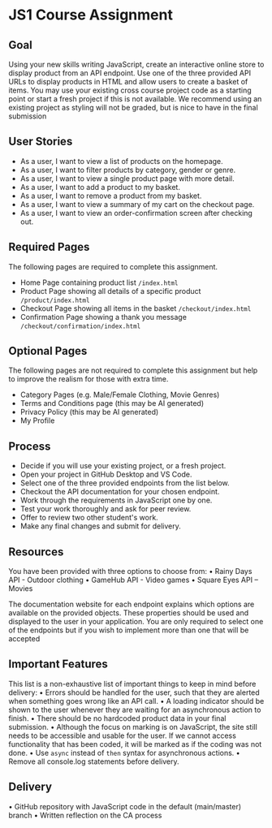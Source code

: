 # JS1 Course Assignment

## Goal

Using your new skills writing JavaScript, create an interactive online store to display
product from an API endpoint. Use one of the three provided API URLs to display
products in HTML and allow users to create a basket of items.
You may use your existing cross course project code as a starting point or start a
fresh project if this is not available. We recommend using an existing project as
styling will not be graded, but is nice to have in the final submission

## User Stories

- As a user, I want to view a list of products on the homepage.
- As a user, I want to filter products by category, gender or genre.
- As a user, I want to view a single product page with more detail.
- As a user, I want to add a product to my basket.
- As a user, I want to remove a product from my basket.
- As a user, I want to view a summary of my cart on the checkout page.
- As a user, I want to view an order-confirmation screen after checking out.

## Required Pages

The following pages are required to complete this assignment.

- Home Page containing product list `/index.html`
- Product Page showing all details of a specific product `/product/index.html`
- Checkout Page showing all items in the basket `/checkout/index.html`
- Confirmation Page showing a thank you message
  `/checkout/confirmation/index.html`

## Optional Pages

The following pages are not required to complete this assignment but help to
improve the realism for those with extra time.

- Category Pages (e.g. Male/Female Clothing, Movie Genres)
- Terms and Conditions page (this may be AI generated)
- Privacy Policy (this may be AI generated)
- My Profile

## Process

- Decide if you will use your existing project, or a fresh project.
- Open your project in GitHub Desktop and VS Code.
- Select one of the three provided endpoints from the list below.
- Checkout the API documentation for your chosen endpoint.
- Work through the requirements in JavaScript one by one.
- Test your work thoroughly and ask for peer review.
- Offer to review two other student's work.
- Make any final changes and submit for delivery.

## Resources

You have been provided with three options to choose from:
• Rainy Days API - Outdoor clothing
• GameHub API - Video games
• Square Eyes API – Movies

The documentation website for each endpoint explains which options are available
on the provided objects. These properties should be used and displayed to the user
in your application. You are only required to select one of the endpoints but if you
wish to implement more than one that will be accepted

## Important Features

This list is a non-exhaustive list of important things to keep in mind before delivery:
• Errors should be handled for the user, such that they are alerted when something
goes wrong like an API call.
• A loading indicator should be shown to the user whenever they are waiting for an
asynchronous action to finish.
• There should be no hardcoded product data in your final submission.
• Although the focus on marking is on JavaScript, the site still needs to be accessible
and usable for the user. If we cannot access functionality that has been coded, it will
be marked as if the coding was not done.
• Use `async` instead of `then` syntax for asynchronous actions.
• Remove all console.log statements before delivery.

## Delivery

• GitHub repository with JavaScript code in the default (main/master) branch
• Written reflection on the CA process
